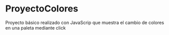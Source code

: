 # ProyectoColores
Proyecto básico realizado con JavaScrip que muestra el cambio de colores en una paleta mediante click
